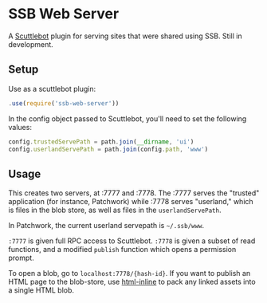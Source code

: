 # SSB Web Server

A [Scuttlebot](https://github.com/ssbc/scuttlebot) plugin for serving sites that were shared using SSB.
Still in development.

## Setup

Use as a scuttlebot plugin:

```js
.use(require('ssb-web-server'))
```

In the config object passed to Scuttlebot, you'll need to set the following values:

```js
config.trustedServePath = path.join(__dirname, 'ui')
config.userlandServePath = path.join(config.path, 'www')
```

## Usage

This creates two servers, at :7777 and :7778. The :7777 serves the "trusted" application (for instance, Patchwork) while :7778 serves "userland," which is files in the blob store, as well as files in the `userlandServePath`.

In Patchwork, the current userland servepath is `~/.ssb/www`.

`:7777` is given full RPC access to Scuttlebot. `:7778` is given a subset of read functions, and a modified `publish` function which opens a permission prompt.

To open a blob, go to `localhost:7778/{hash-id}`. If you want to publish an HTML page to the blob-store, use [html-inline](https://www.npmjs.com/package/html-inline) to pack any linked assets into a single HTML blob.